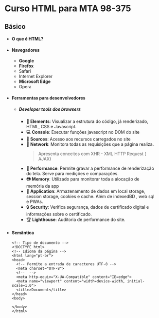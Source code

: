 # Curso HTML para MTA 98-375
## Básico
  * #### O que é HTML?
  * #### Navegadores
    * **Google**
    * **Firefox**
    * Safari
    * Internet Explorer
    * **Microsoft Edge**
    * Opera
  
  * #### Ferramentas para desenvolvedores
    * ##### Developer tools dos browsers
      * :flags: **Elements**: Visualizar a estrutura do código, já renderizado, HTML, CSS e Javascript.
      * :computer: **Console**: Executar funções javascript no DOM do site
      * :postbox: **Sources**: Acesso aos recursos carregados no site 
      * :open_file_folder: **Network**: Monitora todas as requisições que a página realiza.
        > Apresenta conceitos com XHR - XML HTTP Request ( AJAX)
      * :movie_camera: **Performance**: Permite gravar a performance de renderização do tela. Serve para medições e comparações.
      * :camera: **Memory**: Utilizado para monitorar toda a alocação de memória da app
      * :floppy_disk:  **Application**: Armazenamento de dados em local storage, session storage, cookies e cache. Além de indexedBD , web sql e PWAs. 
      * :lock: **Security**: Verifica segurança, dados de certificado digital e informações sobre o certificado.
      * :trophy: **Lighthouse**: Auditoria de performance do site.
  
  * #### Semântica
      ```
      <!-- Tipo de documento -->
      <!DOCTYPE html>
      <!-- Idioma da página -->
      <html lang="pt-br">
      <head>
        <!-- Permite a entrada de caracteres UTF-8 -->
        <meta charset="UTF-8">
        <!--  -->
        <meta http-equiv="X-UA-Compatible" content="IE=edge"> 
        <meta name="viewport" content="width=device-width, initial-scale=1.0">
        <title>Document</title>
      </head>
      <body>
        
      </body>
      </html>
      ```